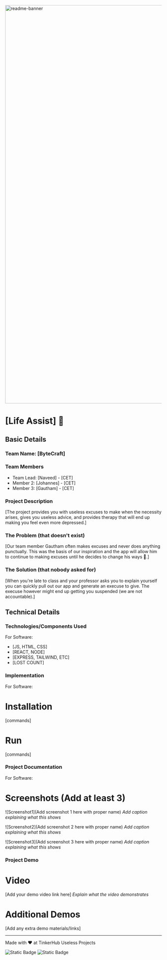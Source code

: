 <img width="1280" alt="readme-banner" src="https://github.com/user-attachments/assets/35332e92-44cb-425b-9dff-27bcf1023c6c">

# [Life Assist] 🎯


## Basic Details
### Team Name: [ByteCraft]


### Team Members
- Team Lead: [Naveed] - [CET]
- Member 2: [Johannes] - [CET]
- Member 3: [Gautham] - [CET]

### Project Description
[The project provides you with useless excuses to make when the necessity arises, gives you useless advice, and provides therapy that will end up making you feel even more depressed.]

### The Problem (that doesn't exist)
[Our team member Gautham often makes excuses and never does anything punctually. This was the basis of our inspiration and the app will allow him to continue to making excuses until he decides to change his ways 🙏.]

### The Solution (that nobody asked for)
[When you're late to class and your professor asks you to explain yourself you can quickly pull out our app and generate an execuse to give. The execuse however might end up getting you suspended (we are not accountable).]

## Technical Details
### Technologies/Components Used
For Software:
- [JS, HTML, CSS]
- [REACT, NODE]
- [EXPRESS, TAILWIND, ETC]
- [LOST COUNT]

### Implementation
For Software:
# Installation
[commands]

# Run
[commands]

### Project Documentation
For Software:

# Screenshots (Add at least 3)
![Screenshot1](Add screenshot 1 here with proper name)
*Add caption explaining what this shows*

![Screenshot2](Add screenshot 2 here with proper name)
*Add caption explaining what this shows*

![Screenshot3](Add screenshot 3 here with proper name)
*Add caption explaining what this shows*

### Project Demo
# Video
[Add your demo video link here]
*Explain what the video demonstrates*

# Additional Demos
[Add any extra demo materials/links]

---
Made with ❤️ at TinkerHub Useless Projects 

![Static Badge](https://img.shields.io/badge/TinkerHub-24?color=%23000000&link=https%3A%2F%2Fwww.tinkerhub.org%2F)
![Static Badge](https://img.shields.io/badge/UselessProject--24-24?link=https%3A%2F%2Fwww.tinkerhub.org%2Fevents%2FQ2Q1TQKX6Q%2FUseless%2520Projects)